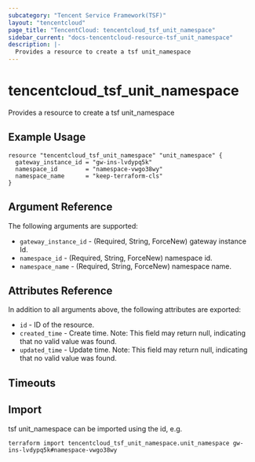 ```yaml
---
subcategory: "Tencent Service Framework(TSF)"
layout: "tencentcloud"
page_title: "TencentCloud: tencentcloud_tsf_unit_namespace"
sidebar_current: "docs-tencentcloud-resource-tsf_unit_namespace"
description: |-
  Provides a resource to create a tsf unit_namespace
---
```


# tencentcloud_tsf_unit_namespace

Provides a resource to create a tsf unit_namespace

## Example Usage

```hcl
resource "tencentcloud_tsf_unit_namespace" "unit_namespace" {
  gateway_instance_id = "gw-ins-lvdypq5k"
  namespace_id        = "namespace-vwgo38wy"
  namespace_name      = "keep-terraform-cls"
}
```

## Argument Reference

The following arguments are supported:

* `gateway_instance_id` - (Required, String, ForceNew) gateway instance Id.
* `namespace_id` - (Required, String, ForceNew) namespace id.
* `namespace_name` - (Required, String, ForceNew) namespace name.

## Attributes Reference

In addition to all arguments above, the following attributes are exported:

* `id` - ID of the resource.
* `created_time` - Create time. Note: This field may return null, indicating that no valid value was found.
* `updated_time` - Update time. Note: This field may return null, indicating that no valid value was found.


## Timeouts

<no value>


## Import

tsf unit_namespace can be imported using the id, e.g.

```
terraform import tencentcloud_tsf_unit_namespace.unit_namespace gw-ins-lvdypq5k#namespace-vwgo38wy
```

